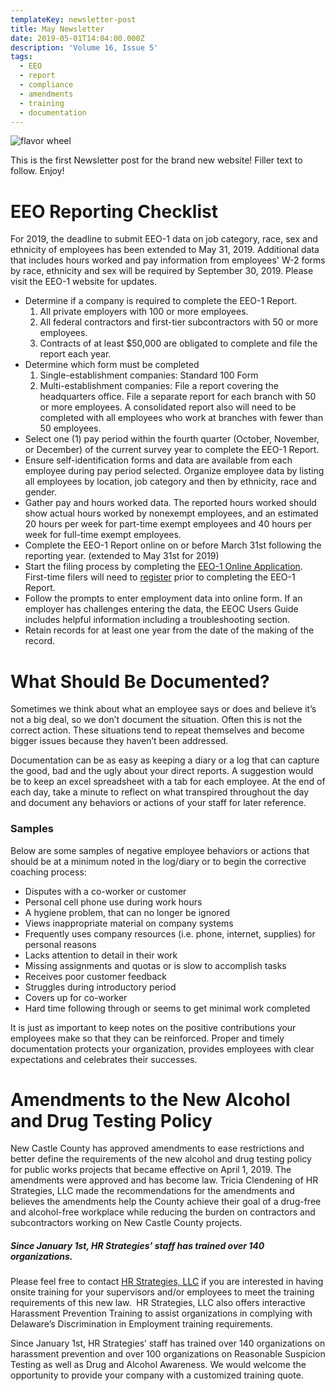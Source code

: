 ```yaml
---
templateKey: newsletter-post
title: May Newsletter
date: 2019-05-01T14:04:00.000Z
description: 'Volume 16, Issue 5'
tags:
  - EEO
  - report
  - compliance
  - amendments
  - training
  - documentation
---
```

![flavor wheel](/img/flavor_wheel.jpg)

This is the first Newsletter post for the brand new website! Filler text to follow. Enjoy!

# EEO Reporting Checklist

For 2019, the deadline to submit EEO-1 data on job category, race, sex and ethnicity of employees has been extended to May 31, 2019. Additional data that includes hours worked and pay information from employees' W-2 forms by race, ethnicity and sex will be required by September 30, 2019. Please visit the EEO-1 website for updates.

<!-- end -->

* Determine if a company is required to complete the EEO-1 Report.
  1. All private employers with 100 or more employees. 
  2. All federal contractors and first-tier subcontractors with 50 or more employees.
  3. Contracts of at least $50,000 are obligated to complete and file the report each year. 
* Determine which form must be completed
  1. Single-establishment companies: Standard 100 Form
  2. Multi-establishment companies: File a report covering the headquarters office.  File a separate report for each branch with 50 or more employees. A consolidated report also will need to be completed with all employees who work at branches with fewer than 50 employees.
* Select one (1) pay period within the fourth quarter (October, November, or December) of the current survey year to complete the EEO-1 Report.
* Ensure self-identification forms and data are available from each employee during pay period selected.  Organize employee data by listing all employees by location, job category and then by ethnicity, race and gender.
* Gather pay and hours worked data. The reported hours worked should show actual hours worked by nonexempt employees, and an estimated 20 hours per week for part-time exempt employees and 40 hours per week for full-time exempt employees.
* Complete the EEO-1 Report online on or before March 31st following the reporting year. (extended to May 31st for 2019)
* Start the filing process by completing the [EEO-1 Online Application](https://egov.eeoc.gov/eeo1/login). First-time filers will need to [register](https://egov.eeoc.gov/eeo1/register) prior to completing the EEO-1 Report.
* Follow the prompts to enter employment data into online form. If an employer has challenges entering the data, the EEOC Users Guide includes helpful information including a troubleshooting section.
* Retain records for at least one year from the date of the making of the record.

# What Should Be Documented?

Sometimes we think about what an employee says or does and believe it’s not a big deal, so we don’t document the situation.  Often this is not the correct action.  These situations tend to repeat themselves and become bigger issues because they haven’t been addressed.

Documentation can be as easy as keeping a diary or a log that can capture the good, bad and the ugly about your direct reports.  A suggestion would be to keep an excel spreadsheet with a tab for each employee.  At the end of each day, take a minute to reflect on what transpired throughout the day and document any behaviors or actions of your staff for later reference.  

### Samples

Below are some samples of negative employee behaviors or actions that should be at a minimum noted in the log/diary or to begin the corrective coaching process:

* Disputes with a co-worker or customer
* Personal cell phone use during work hours
* A hygiene problem, that can no longer be ignored
* Views inappropriate material on company systems
* Frequently uses company resources (i.e. phone, internet, supplies) for personal reasons
* Lacks attention to detail in their work
* Missing assignments and quotas or is slow to accomplish tasks
* Receives poor customer feedback
* Struggles during introductory period
* Covers up for co-worker
* Hard time following through or seems to get minimal work completed

It is just as important to keep notes on the positive contributions your employees make so that they can be reinforced.  Proper and timely documentation protects your organization, provides employees with clear expectations and celebrates their successes.

# Amendments to the New Alcohol and Drug Testing Policy

New Castle County has approved amendments to ease restrictions and better define the requirements of the new alcohol and drug testing policy for public works projects that became effective on April 1, 2019.  The amendments were approved and has become law.  Tricia Clendening of HR Strategies, LLC made the recommendations for the amendments and believes the amendments help the County achieve their goal of a drug-free and alcohol-free workplace while reducing the burden on contractors and subcontractors working on New Castle County projects.

##### Since January 1st, HR Strategies’ staff has trained over 140 organizations.

Please feel free to contact [HR Strategies, LLC](/contact) if you are interested in having onsite training for your supervisors and/or employees to meet the training requirements of this new law.  HR Strategies, LLC also offers interactive Harassment Prevention Training to assist organizations in complying with Delaware’s Discrimination in Employment training requirements.  

Since January 1st, HR Strategies’ staff has trained over 140 organizations on harassment prevention and over 100 organizations on Reasonable Suspicion Testing as well as Drug and Alcohol Awareness.  We would welcome the opportunity to provide your company with a customized training quote.
